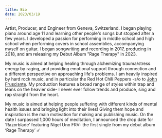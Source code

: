 ```yaml
---
title: Bio
date: 2023/03/19
---
```


Artist, Producer, and Engineer from Geneva, Switzerland.
I began playing piano around age 11 and learning other people's songs but stopped after a few years.
I developed a passion for performing in middle school and high school when performing covers in school assemblies, accompanying myself on guitar.
I began songwriting and recording in 2017, producing in 2018, and am releasing my Debut Album "Rage Therapy" in 2023.
 

My music is aimed at helping healing through alchemizing trauma/stress energy by raging, and providing emotional support through connection and a different perspective on approaching life's problems.
I am heavily inspired by hard rock music, and in particular the Red Hot Chili Peppers  -s/o to [John Frusciante](https://spotify.link/mqzur2r3iyb).
My production features a broad range of styles within trap and leans on the heavier side- I never ever follow trends and produce, sing and rap straight from the heart.
 

My music is aimed at helping people suffering with different kinds of mental health issues and bringing light into their lives! Giving them hope and inspiration is the main motivation for making and publishing music.
On the date I surpassed 1,000 hours of meditation, I announced the drop date for ‘Razorblade’ featuring Nigel Uno FRV- the first single from my debut album ‘Rage Therapy’ ☄️


